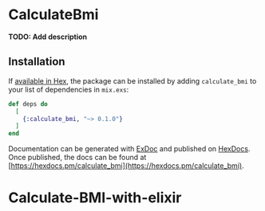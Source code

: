 # CalculateBmi

**TODO: Add description**

## Installation

If [available in Hex](https://hex.pm/docs/publish), the package can be installed
by adding `calculate_bmi` to your list of dependencies in `mix.exs`:

```elixir
def deps do
  [
    {:calculate_bmi, "~> 0.1.0"}
  ]
end
```

Documentation can be generated with [ExDoc](https://github.com/elixir-lang/ex_doc)
and published on [HexDocs](https://hexdocs.pm). Once published, the docs can
be found at [https://hexdocs.pm/calculate_bmi](https://hexdocs.pm/calculate_bmi).

# Calculate-BMI-with-elixir

